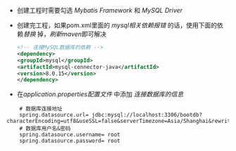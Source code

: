 
- 创建工程时需要勾选 *Mybatis Framework* 和 *MySQL Driver*
- 创建完工程，如果pom.xml里面的 *mysql相关依赖报错* 的话，使用下面的依赖*替换* 掉，*刷新maven*即可解决
    ```xml
    <!-- 连接MySQL数据库的依赖 -->
    <dependency>  
    <groupId>mysql</groupId>  
    <artifactId>mysql-connector-java</artifactId>  
    <version>8.0.15</version>  
    </dependency>
    ```

- 在*application.properties配置文件* 中添加 *连接数据库的信息*
```properties
    # 数据库连接地址
    spring.datasource.url= jdbc:mysql://localhost:3306/bootdb?characterEncoding=utf8&useSSL=false&serverTimezone=Asia/Shanghai&rewriteBatchedStatements=true
    # 数据库用户名&密码
    spring.datasource.username= root
    spring.datasource.password= root
```
